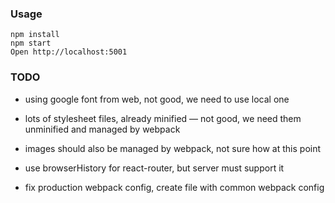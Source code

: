 ### Usage

```
npm install
npm start
Open http://localhost:5001
```

### TODO

* using google font from web, not good, we need to use local one

* lots of stylesheet files, already minified — not good, we need them unminified and managed by webpack

* images should also be managed by webpack, not sure how at this point

* use browserHistory for react-router, but server must support it

* fix production webpack config, create file with common webpack config